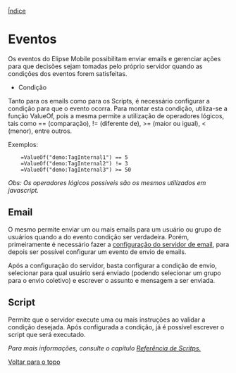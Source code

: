[Índice](README.md#manual-elipse-mobile)

# Eventos

Os eventos do Elipse Mobile possibilitam enviar emails e gerenciar ações para que decisões sejam tomadas pelo próprio servidor quando as condições dos eventos forem satisfeitas.

* Condição

Tanto para os emails como para os Scripts, é necessário configurar a condição para que o evento ocorra. Para montar esta condição, utiliza-se a função ValueOf, pois a mesma permite a utilização de operadores lógicos, tais como == (comparação), != (diferente de), >= (maior ou igual), < (menor), entre outros. 

Exemplos:
```
	=ValueOf("demo:TagInternal1") == 5
	=ValueOf("demo:TagInternal2") != 3
	=ValueOf("demo:TagInternal3") >= 50
```

*Obs: Os operadores lógicos possíveis são os mesmos utilizados em javascript.*

## Email

O mesmo permite enviar um ou mais emails para um usuário ou grupo de usuários quando a do evento condição ser verdadeira. Porém, primeiramente é necessário fazer a [configuração do servidor de email](config.md#servidor-de-e-mails), para depois ser possível configurar um evento de envio de emails. 

Após a configuração do servidor, basta configurar a condição de envio, selecionar para qual usuário será enviado (podendo selecionar um grupo para o envio coletivo)  e escrever o assunto e mensagem a ser enviada.

## Script

Permite que o servidor execute uma ou mais instruções ao validar a condição desejada.
	Após configurada a condição, já é possível escrever o script que será executado.

*Para mais informações, consulte o capítulo [Referência de Scritps.](scripts.md)*

[Voltar para o topo](events.md)
